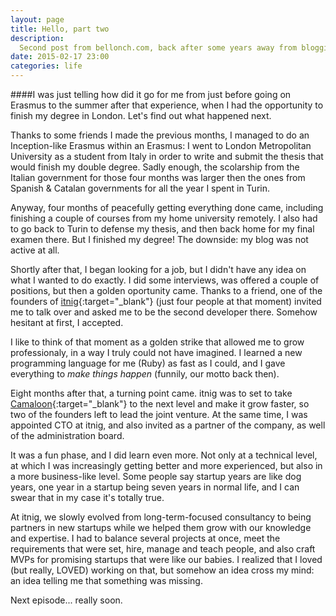 ```yaml
---
layout: page
title: Hello, part two
description:
  Second post from bellonch.com, back after some years away from blogging
date: 2015-02-17 23:00
categories: life
---
```


####I was just telling how did it go for me from just before going on Erasmus to the summer after that experience, when I had the opportunity to finish my degree in London. Let's find out what happened next.

Thanks to some friends I made the previous months, I managed to do an
Inception-like Erasmus within an Erasmus: I went to London Metropolitan
University as a student from Italy in order to write and submit the
thesis that would finish my double degree. Sadly enough,
the scolarship from the Italian government for those four months was
larger then the ones from Spanish & Catalan governments for all the year
I spent in Turin.

Anyway, four months of peacefully getting everything done came, including finishing
a couple of courses from my home university remotely. I also had to go back
to Turin to defense my thesis, and then back home for my final examen there.
But I finished my degree! The downside: my blog was not active at all.

Shortly after that, I began looking for a job, but I didn't have any idea on
what I wanted to do exactly. I did some interviews, was offered a couple of
positions, but then a golden oportunity came. Thanks to a friend, one of the founders of [itnig](http://itnig.net){:target="_blank"}
(just four people at that moment) invited me to talk over and asked me to be
the second developer there. Somehow hesitant at first, I accepted.

I like to think of that moment as a golden strike that allowed me to grow
professionaly, in a way I truly could not have imagined. I learned a new programming
language for me (Ruby) as fast as I could, and I gave everything to *make things
happen* (funnily, our motto back then).

Eight months after that, a turning point came. itnig was to set to take [Camaloon](http://camaloon.es){:target="_blank"}
to the next level and make it grow faster, so two of the founders left to
lead the joint venture. At the same time, I was appointed CTO at itnig, and also
invited as a partner of the company, as well of the administration board.

It was a fun phase, and I did learn even more. Not only at a technical level,
at which I was increasingly getting better and more experienced, but also in
a more business-like level. Some people say startup years are like dog years,
one year in a startup being seven years in normal life, and I can swear that
in my case it's totally true.

At itnig, we slowly evolved from long-term-focused consultancy
to being partners in new startups while we helped them grow with our knowledge
and expertise. I had to balance several projects at once, meet the requirements that were set,
hire, manage and teach people, and also craft MVPs for promising startups that
were like our babies. I realized that I loved (but really, LOVED) working on that, but somehow an idea
cross my mind: an idea telling me that something was missing.

Next episode... really soon.
